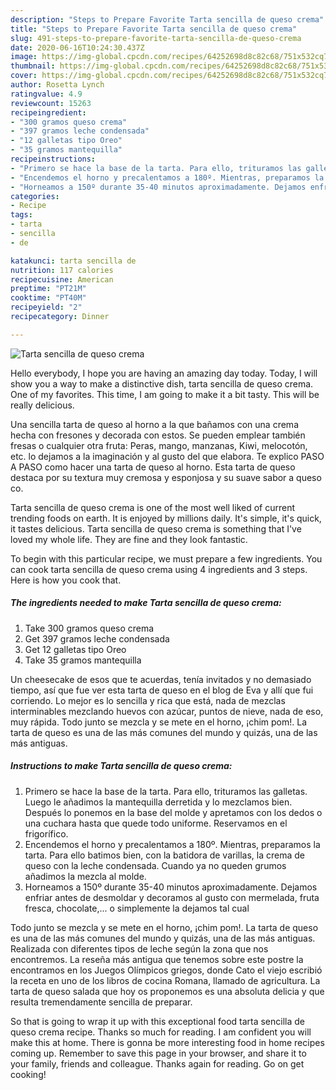 ```yaml
---
description: "Steps to Prepare Favorite Tarta sencilla de queso crema"
title: "Steps to Prepare Favorite Tarta sencilla de queso crema"
slug: 491-steps-to-prepare-favorite-tarta-sencilla-de-queso-crema
date: 2020-06-16T10:24:30.437Z
image: https://img-global.cpcdn.com/recipes/64252698d8c82c68/751x532cq70/tarta-sencilla-de-queso-crema-foto-principal.jpg
thumbnail: https://img-global.cpcdn.com/recipes/64252698d8c82c68/751x532cq70/tarta-sencilla-de-queso-crema-foto-principal.jpg
cover: https://img-global.cpcdn.com/recipes/64252698d8c82c68/751x532cq70/tarta-sencilla-de-queso-crema-foto-principal.jpg
author: Rosetta Lynch
ratingvalue: 4.9
reviewcount: 15263
recipeingredient:
- "300 gramos queso crema"
- "397 gramos leche condensada"
- "12 galletas tipo Oreo"
- "35 gramos mantequilla"
recipeinstructions:
- "Primero se hace la base de la tarta. Para ello, trituramos las galletas. Luego le añadimos la mantequilla derretida y lo mezclamos bien. Después lo ponemos en la base del molde y apretamos con los dedos o una cuchara hasta que quede todo uniforme. Reservamos en el frigorífico."
- "Encendemos el horno y precalentamos a 180º. Mientras, preparamos la tarta. Para ello batimos bien, con la batidora de varillas, la crema de queso con la leche condensada. Cuando ya no queden grumos añadimos la mezcla al molde."
- "Horneamos a 150º durante 35-40 minutos aproximadamente. Dejamos enfriar antes de desmoldar y decoramos al gusto con mermelada, fruta fresca, chocolate,... o simplemente la dejamos tal cual"
categories:
- Recipe
tags:
- tarta
- sencilla
- de

katakunci: tarta sencilla de 
nutrition: 117 calories
recipecuisine: American
preptime: "PT21M"
cooktime: "PT40M"
recipeyield: "2"
recipecategory: Dinner

---
```



![Tarta sencilla de queso crema](https://img-global.cpcdn.com/recipes/64252698d8c82c68/751x532cq70/tarta-sencilla-de-queso-crema-foto-principal.jpg)

Hello everybody, I hope you are having an amazing day today. Today, I will show you a way to make a distinctive dish, tarta sencilla de queso crema. One of my favorites. This time, I am going to make it a bit tasty. This will be really delicious.

Una sencilla tarta de queso al horno a la que bañamos con una crema hecha con fresones y decorada con estos. Se pueden emplear también fresas o cualquier otra fruta: Peras, mango, manzanas, Kiwi, melocotón, etc. lo dejamos a la imaginación y al gusto del que elabora. Te explico PASO A PASO como hacer una tarta de queso al horno. Esta tarta de queso destaca por su textura muy cremosa y esponjosa y su suave sabor a queso co.

Tarta sencilla de queso crema is one of the most well liked of current trending foods on earth. It is enjoyed by millions daily. It's simple, it's quick, it tastes delicious. Tarta sencilla de queso crema is something that I've loved my whole life. They are fine and they look fantastic.


To begin with this particular recipe, we must prepare a few ingredients. You can cook tarta sencilla de queso crema using 4 ingredients and 3 steps. Here is how you cook that.

<!--inarticleads1-->

##### The ingredients needed to make Tarta sencilla de queso crema:

1. Take 300 gramos queso crema
1. Get 397 gramos leche condensada
1. Get 12 galletas tipo Oreo
1. Take 35 gramos mantequilla


Un cheesecake de esos que te acuerdas, tenía invitados y no demasiado tiempo, así que fue ver esta tarta de queso en el blog de Eva y allí que fui corriendo. Lo mejor es lo sencilla y rica que está, nada de mezclas interminables mezclando huevos con azúcar, puntos de nieve, nada de eso, muy rápida. Todo junto se mezcla y se mete en el horno, ¡chim pom!. La tarta de queso es una de las más comunes del mundo y quizás, una de las más antiguas. 

<!--inarticleads2-->

##### Instructions to make Tarta sencilla de queso crema:

1. Primero se hace la base de la tarta. Para ello, trituramos las galletas. Luego le añadimos la mantequilla derretida y lo mezclamos bien. Después lo ponemos en la base del molde y apretamos con los dedos o una cuchara hasta que quede todo uniforme. Reservamos en el frigorífico.
1. Encendemos el horno y precalentamos a 180º. Mientras, preparamos la tarta. Para ello batimos bien, con la batidora de varillas, la crema de queso con la leche condensada. Cuando ya no queden grumos añadimos la mezcla al molde.
1. Horneamos a 150º durante 35-40 minutos aproximadamente. Dejamos enfriar antes de desmoldar y decoramos al gusto con mermelada, fruta fresca, chocolate,... o simplemente la dejamos tal cual


Todo junto se mezcla y se mete en el horno, ¡chim pom!. La tarta de queso es una de las más comunes del mundo y quizás, una de las más antiguas. Realizada con diferentes tipos de leche según la zona que nos encontremos. La reseña más antigua que tenemos sobre este postre la encontramos en los Juegos Olímpicos griegos, donde Cato el viejo escribió la receta en uno de los libros de cocina Romana, llamado de agricultura. La tarta de queso salada que hoy os proponemos es una absoluta delicia y que resulta tremendamente sencilla de preparar. 

So that is going to wrap it up with this exceptional food tarta sencilla de queso crema recipe. Thanks so much for reading. I am confident you will make this at home. There is gonna be more interesting food in home recipes coming up. Remember to save this page in your browser, and share it to your family, friends and colleague. Thanks again for reading. Go on get cooking!
